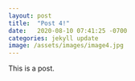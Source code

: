 ```yaml
---
layout: post
title:  "Post 4!"
date:   2020-08-10 07:41:25 -0700
categories: jekyll update
image: /assets/images/image4.jpg
---
```

This is a post.
